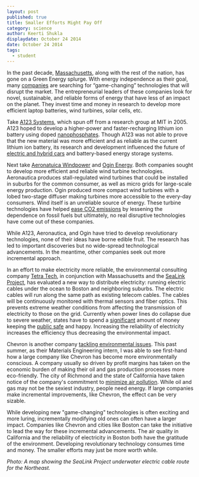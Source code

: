 ```yaml
---
layout: post
published: true
title: Smaller Efforts Might Pay Off
category: science
author: Keerti Shukla
displaydate: October 24 2014
date: October 24 2014
tags: 
  - student
---
```



In the past decade, [Massachusetts](http://www.cityofboston.gov/eeos/), along with the rest of the nation, has gone on a Green Energy splurge. With energy independence as their goal, many [companies](http://www.boston.com/business/gallery/massgreencompanies/) are searching for “game-changing” technologies that will disrupt the market. The entrepreneurial leaders of these companies look for novel, sustainable, and reliable forms of energy that have less of an impact on the planet. They invest time and money in research to develop more efficient laptop batteries, wind turbines, solar cells, etc.

Take [A123 Systems](http://www.a123systems.com/), which spun off from a research group at MIT in 2005. A123 hoped to develop a higher-power and faster-recharging lithium ion battery using doped [nanophosphates](http://www.understandingnano.com/batteries.html). Though A123 was not able to prove that the new material was more efficient and as reliable as the current lithium ion battery, its research and development influenced the future of [electric and hybrid cars](http://wheels.blogs.nytimes.com/2011/10/12/chevrolet-to-sell-purely-electric-spark-hatchback-in-u-s/?ref=automobiles) and battery-based energy storage systems.

Next take [Aeronatuica Windpower](http://www.aeronauticawind.com/index.php) and [Ogin Energy](http://www.oginenergy.com/). Both companies sought to develop more efficient and reliable wind turbine technologies. Aeronautica produces stall-regulated wind turbines that could be installed in suburbs for the common consumer, as well as micro grids for large-scale energy production. Ogin produced more compact wind turbines with a lobed two-stage diffuser making turbines more accessible to the every-day consumers. Wind itself is an unreliable source of energy. These turbine technologies have helped [ease CO2 emissions](http://energy.gov/articles/energy-dept-reports-us-wind-energy-production-and-manufacturing-reaches-record-highs) by lessening the dependence on fossil fuels but ultimately, no real disruptive technologies have come out of these companies. 

While A123, Aeronautica, and Ogin have tried to develop revolutionary technologies, none of their ideas have borne edible fruit. The research has led to important discoveries but no wide-spread technological advancements. In the meantime, other companies seek out more incremental approach. 

In an effort to make electricity more reliable, the environmental consulting company [Tetra Tech](http://www.tetratech.com/), in conjunction with Massachusetts and the [SeaLink Project](http://www.bostonglobe.com/opinion/editorials/2014/10/15/undersea-electric-cables-offer-reliable-option/XZra76spRngJtMhf6UX3PL/story.html), has evaluated a new way to distribute electricity: running electric cables under the ocean to Boston and neighboring suburbs. The electric cables will run along the same path as existing telecom cables. The cables will be continuously monitored with thermal sensors and fiber optics. This prevents extreme weather conditions from affecting the transmission of electricity to those on the grid.  Currently when power lines do collapse due to severe weather, states have to spend a [significant](http://www.bls.gov/ooh/installation-maintenance-and-repair/line-installers-and-repairers.htm) amount of money keeping the [public safe](http://www.mass.gov/eopss/agencies/mema/ready-massachusetts/power-outages-during-cold-weather.html) and happy. Increasing the reliability of electricity increases the efficiency thus decreasing the environmental impact. 

Chevron is another company [tackling environmental issues](http://www.chevron.com/about/ourbusiness/otherbusinesses/technology/). This past summer, as their Materials Engineering intern, I was able to see first-hand how a large company like Chevron has become more environmentally conscious. A company usually so driven by profit margins has taken on the economic burden of making their oil and gas production processes more eco-friendly. The city of Richmond and the state of California have taken notice of the company's commitment to [minimize air pollution](http://www.ci.richmond.ca.us/index.aspx?NID=2645). While oil and gas may not be the sexiest industry, people need energy. If large companies make incremental improvements, like Chevron, the effect can be very sizable. 

While developing new "game-changing" technologies is often exciting and more luring, incrementally modifying old ones can often have a larger impact. Companies like Chevron and cities like Boston can take the initiative to lead the way for these incremental advancements. The air quality in California and the reliability of electricity in Boston both have the gratitude of the environment. Developing revolutionary technology consumes time and money. The smaller efforts may just be more worth while.

_Photo: A map showing the SeaLink Project underwater electric cable route for the Northeast._